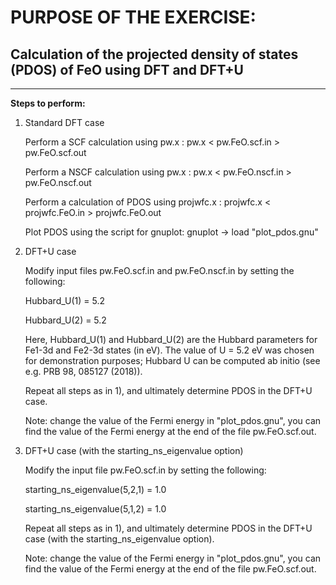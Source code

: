 # PURPOSE OF THE EXERCISE:
## Calculation of the projected density of states (PDOS) of FeO using DFT and DFT+U
------------------------------------------------------------------------------------

**Steps to perform:**

1. Standard DFT case

   Perform a SCF calculation using pw.x :          pw.x < pw.FeO.scf.in > pw.FeO.scf.out

   Perform a NSCF calculation using pw.x :         pw.x < pw.FeO.nscf.in > pw.FeO.nscf.out

   Perform a calculation of PDOS using projwfc.x : projwfc.x < projwfc.FeO.in > projwfc.FeO.out 

   Plot PDOS using the script for gnuplot:         gnuplot -> load "plot_pdos.gnu"   

2. DFT+U case

   Modify input files pw.FeO.scf.in and pw.FeO.nscf.in
   by setting the following:

   Hubbard_U(1) = 5.2

   Hubbard_U(2) = 5.2

   Here, Hubbard_U(1) and Hubbard_U(2) are the Hubbard parameters 
   for Fe1-3d and Fe2-3d states (in eV). 
   The value of U = 5.2 eV was chosen for demonstration purposes;
   Hubbard U can be computed ab initio (see e.g. PRB 98, 085127 (2018)).

   Repeat all steps as in 1), and ultimately determine PDOS in the DFT+U case.
   
   Note: change the value of the Fermi energy in "plot_pdos.gnu",
   you can find the value of the Fermi energy at the end of the file pw.FeO.scf.out. 

3. DFT+U case (with the starting_ns_eigenvalue option)

   Modify the input file pw.FeO.scf.in by setting the following:

   starting_ns_eigenvalue(5,2,1) = 1.0
 
   starting_ns_eigenvalue(5,1,2) = 1.0 

   Repeat all steps as in 1), and ultimately determine PDOS in the DFT+U case 
   (with the starting_ns_eigenvalue option).

   Note: change the value of the Fermi energy in "plot_pdos.gnu",
   you can find the value of the Fermi energy at the end of the file pw.FeO.scf.out.
